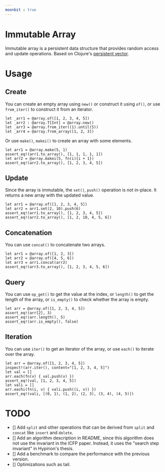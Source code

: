 ```yaml
---
moonbit : true
---
```


# Immutable Array

Immutable array is a persistent data structure that provides random access and update operations. Based on Clojure's [persistent vector](https://hypirion.com/musings/understanding-persistent-vector-pt-1).

# Usage

## Create

You can create an empty array using `new()` or construct it using `of()`, or use `from_iter()` to construct it from an iterator.

```moonbit
let _arr1 = @array.of([1, 2, 3, 4, 5])    
let _arr2 : @array.T[Int] = @array.new()
let _arr3 = @array.from_iter((1).until(5))
let _arr4 = @array.from_array([1, 2, 3])
```

Or use `make()`, `makei()` to create an array with some elements.

```moonbit
let arr1 = @array.make(5, 1)
assert_eq!(arr1.to_array(), [1, 1, 1, 1, 1])
let arr2 = @array.makei(5, fn(i){i + 1})
assert_eq!(arr2.to_array(), [1, 2, 3, 4, 5])
```

## Update 

Since the array is immutable, the `set()`, `push()` operation is not in-place. It returns a new array with the updated value.

```moonbit
let arr1 = @array.of([1, 2, 3, 4, 5])
let arr2 = arr1.set(2, 10).push(6)
assert_eq!(arr1.to_array(), [1, 2, 3, 4, 5])
assert_eq!(arr2.to_array(), [1, 2, 10, 4, 5, 6])
```

## Concatenation

You can use `concat()` to concatenate two arrays.

```moonbit
let arr1 = @array.of([1, 2, 3])
let arr2 = @array.of([4, 5, 6])
let arr3 = arr1.concat(arr2)
assert_eq!(arr3.to_array(), [1, 2, 3, 4, 5, 6])
```

## Query

You can use `op_get()` to get the value at the index, or `length()` to get the length of the array, or `is_empty()` to check whether the array is empty.

```moonbit
let arr = @array.of([1, 2, 3, 4, 5])
assert_eq!(arr[2], 3)
assert_eq!(arr.length(), 5)
assert_eq!(arr.is_empty(), false)
```

## Iteration

You can use `iter()` to get an iterator of the array, or use `each()` to iterate over the array.

```moonbit
let arr = @array.of([1, 2, 3, 4, 5])
inspect!(arr.iter(), content="[1, 2, 3, 4, 5]")
let val = []
arr.each(fn(v) { val.push(v) })
assert_eq!(val, [1, 2, 3, 4, 5])
let vali = []
arr.eachi(fn(i, v) { vali.push((i, v)) })
assert_eq!(vali, [(0, 1), (1, 2), (2, 3), (3, 4), (4, 5)])
```

# TODO

- [] Add `split` and other operations that can be derived from `split` and `concat` like `insert` and `delete`.
- [] Add an algorithm description in README, since this algorithm does not use the invariant in the ICFP paper. Instead, it uses the "search step invariant" in Hypirion's thesis.
- [] Add a benchmark to compare the performance with the previous version.
- [] Optimizations such as tail.
